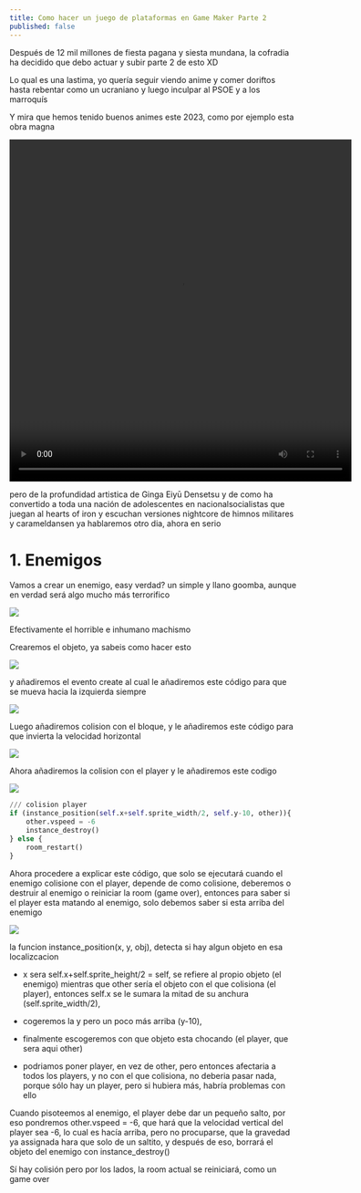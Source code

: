 ```yaml
---
title: Como hacer un juego de plataformas en Game Maker Parte 2
published: false
---
```



Después de 12 mil millones de fiesta pagana y siesta mundana, la cofradia ha decidido que debo actuar y subir parte 2 de esto XD

Lo qual es una lastima, yo quería seguir viendo anime y comer doriftos hasta rebentar como un ucraniano y luego inculpar al PSOE y a los marroquís

Y mira que hemos tenido buenos animes este 2023, como por ejemplo esta obra magna


<video width="600" height="600" controls>
  <source src="/assets/gamemaker2/squirrel_chan.mp4" type="video/mp4">
</video>

pero de la profundidad artistica de Ginga Eiyū Densetsu y de como ha convertido a toda una nación de adolescentes en nacionalsocialistas que juegan al hearts of iron y escuchan versiones nightcore de himnos militares y carameldansen ya hablaremos otro dia, ahora en serio

# 1. Enemigos

Vamos a crear un enemigo, easy verdad? un simple y llano goomba, aunque en verdad será algo mucho más terrorifico

![](/assets/gamemaker2/machismo.png)

Efectivamente el horrible e inhumano machismo

Crearemos el objeto, ya sabeis como hacer esto

![](/assets/gamemaker2/machismo2.png)

y añadiremos el evento create al cual le añadiremos este código para que se mueva hacia la izquierda siempre


![](/assets/gamemaker2/evento_mover.png)

Luego añadiremos colision con el bloque, y le añadiremos este código para que invierta la velocidad horizontal

![](/assets/gamemaker2/invertir.png)

Ahora añadiremos la colision con el player y le añadiremos este codigo

![](/assets/gamemaker2/codigo1.png)

```python
/// colision player
if (instance_position(self.x+self.sprite_width/2, self.y-10, other)){
	other.vspeed = -6
	instance_destroy()
} else {
	room_restart()
}
```

Ahora procedere a explicar este código, que solo se ejecutará cuando el enemigo colisione con el player, depende de como colisione, deberemos o destruir al enemigo o reiniciar la room (game over), entonces para saber si el player esta matando al enemigo, solo debemos saber si esta arriba del enemigo

![](/assets/gamemaker2/explicacion.png)

la funcion instance_position(x, y, obj), detecta si hay algun objeto en esa localizcacion

 * x sera self.x+self.sprite_height/2 = self, se refiere al propio objeto (el enemigo) mientras que other sería el objeto con el que colisiona (el player), entonces self.x se le sumara la mitad de su anchura (self.sprite_width/2),

 * cogeremos la y  pero un poco más arriba (y-10),

 * finalmente escogeremos con que objeto esta chocando (el player, que sera aqui other)

 * podriamos poner player, en vez de other, pero entonces afectaria a todos los players, y no con el que colisiona, no deberia pasar nada, porque sólo hay un player, pero si hubiera más, habría problemas con ello

Cuando pisoteemos al enemigo, el player debe dar un pequeño salto, por eso pondremos other.vspeed = -6, que hará que la velocidad vertical del player sea -6, lo cual es hacía arriba, pero no procuparse, que la gravedad ya assignada hara que solo de un saltito, y después de eso, borrará el objeto del enemigo con instance_destroy()

Sí hay colisión pero por los lados, la room actual se reiniciará, como un game over